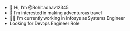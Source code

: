- 👋 Hi, I’m @Rohitjadhav12345
- 👀 I’m interested in making adventurous travel 
- 🧑‍🎓 I’m currently working in Infosys as Systems Engineer 
- Looking for Devops Engineer Role
<!---
Rohitjadhav12345/Rohitjadhav12345 is a ✨ special ✨ repository because its `README.md` (this file) appears on your GitHub profile.
You can click the Preview link to take a look at your changes.
--->
